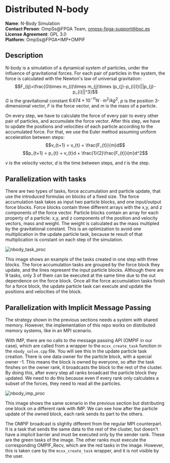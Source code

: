 # Distributed N-body

**Name**: N-Body Simulation  
**Contact Person**: OmpSs@FPGA Team, ompss-fpga-support@bsc.es  
**License Agreement**: GPL 3.0  
**Platform**: OmpSs@FPGA+IMP+OMPIF

## Description
N-body is a simulation of a dynamical system of particles, under the influence of gravitational forces.
For each pair of particles in the system, the force is calculated with the Newton's law of universal gravitation:
$$F_{ij}=\frac{G\times m_{i}\times m_{j}\times (p_{j}-p_{i})}{||p_{j}-p_{i}||^3}$$
$G$ is the gravitational constant $6.674×10^{-11} N⋅m^2/kg^2$, $p$ is the position 3-dimensional vector, $F$ is the force vector, and $m$ is the mass of a particle.

On every step, we have to calculate the force of every pair to every other pair of particles, and accumulate the force vector.
After this step, we have to update the positions and velocities of each particle according to the accumulated force.
For that, we use the Euler method assuming uniform acceleration between steps:
$$v_{t+1} = v_{t} + \frac{F_{t}}{m}d$$
$$p_{t+1} = p_{t} + v_{t}d + \frac{1}{2}\frac{F_{t}}{m}d^2$$

$v$ is the velocity vector, $d$ is the time between steps, and $t$ is the step.

## Parallelization with tasks

There are two types of tasks, force accumulation and particle update, that use the introduced formulas on blocks of a fixed size.
The force accumulation task takes as input two particle blocks, and one input/output force blocks.
Force blocks contain three different arrays with the x,y, and z components of the force vector.
Particle blocks contain an array for each property of a particle: x,y, and z components of the position and velocity vectors, mass and weight.
The weight is calculated as the mass multipled by the gravitational constant.
This is an optimization to avoid one multiplication in the update particle task, because te result of that multiplication is constant on each step of the simulation.

![nbody_task_proc](https://github.com/bsc-pm-ompss-at-fpga/distributed_N-body/assets/17345627/09d7645a-8f05-4789-a87c-625b47b3b068)

This image shows an example of the tasks created in one step with three blocks.
The force accumulation tasks are grouped by the force block they update, and the lines represent the input particle blocks.
Although there are 9 tasks, only 3 of them can be executed at the same time due to the out dependence on the force block.
Once all the force accumulation tasks finish for a force block, the update particle task can execute and update the positions and velocities of the block.

## Parallelization with Implicit Message Passing

The strategy shown in the previous sections needs a system with shared memory.
However, the implementation of this repo works on distributed memory systems, like in an MPI scenario.

With IMP, there are no calls to the message passing API (OMPIF in our case), which are called from a wrapper to the `mcxx_create_task` function in the `nbody_solve.cpp` file.
You will see this in the update particle task creation.
There is one data owner for the particle block, with a special owner -1.
This means the block is owned by everyone, so after the task finshes on the owner rank, it broadcasts the block to the rest of the cluster.
By doing this, after every step all ranks broadcast the particle block they updated.
We need to do this because even if every rank only calculates a subset of the forces, they need to read all the particles.

![nbody_imp_proc](https://github.com/bsc-pm-ompss-at-fpga/distributed_N-body/assets/17345627/00c9156d-6e57-420d-b856-17f0a8b641fb)

This image shows the same scenario in the previous section but distributing one block on a different rank with IMP.
We can see how after the particle update of the owned block, each rank sends its part to the others.

The OMPIF broadcast is slighlty different from the regular MPI counterpart.
It is a task that sends the same data to the rest of the cluster, but doesn't have a implicit barrier and must be executed only by the sender rank.
These are the green tasks of the image.
The other ranks must execute the corresponding OMPIF_Recv, which are the red tasks in the image.
However, this is taken care by the `mcxx_create_task` wrapper, and it is not visible by the user.
